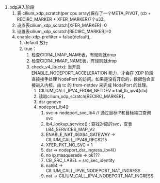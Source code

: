 

1. xdp进入阶段
   1. 表 cilium_xdp_scratch(per cpu array)保存了一个META_PIVOT, (cb + RECIRC_MARKER + XFER_MARKER)7个u32。
   2. 设置表cilium_xdp_scratch[XFER_MARKER]=0
   3. 设置表cilium_xdp_scratch[RECIRC_MARKER]=0
   4. enable-xdp-prefilter = false(default), 
      1. default 放行
      2. true： 
         1. 检查CIDR4_LMAP_NAME表，有规则就drop
         2. 检查CIDR4_HMAP_NAME表，有规则就drop
         3. check_v4_lb(ctx): 当开启ENABLE_NODEPORT_ACCELERATION 能力，才会在 XDP 阶段直接接手处理 NodePort 的访问。如果是没有开启的，数据包会直接进入内核，由 tc 的 from-netdev 来完成 NodePort 的处理。
            1. CILIUM_CALL_IPV4_FROM_NETDEV = tail_lb_ipv4(ctx)
            2. 读取cilium_xdp_scratch[RECIRC_MARKER]， 
            3. dsr geneve
            4. nodeport_lb4()
               1. svc => nodeport_svc_lb4 // 通过目标IP和目标端口查询svc
               2. lb4_lookup_service() : 查找对应的svc，查表LB4_SERVICES_MAP_V2
               3. ENABLE_NAT_46X64_GATEWAY -> CILIUM_CALL_IPV46_RFC8215
               4. XFER_PKT_NO_SVC = 1
               5. dsr => nodeport_dsr_ingress_ipv4()
               6. no ip masquerade => ok???
               7. CB_SRC_LABEL = src_sec_identity
               8. nat64 -> CILIUM_CALL_IPV6_NODEPORT_NAT_INGRESS
               9. nat -> CILIUM_CALL_IPV4_NODEPORT_NAT_INGRESS


   